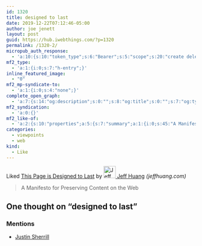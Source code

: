 ```yaml
---
id: 1320
title: designed to last
date: 2019-12-22T07:12:46-05:00
author: joe jenett
layout: post
guid: https://hub.iwebthings.com/?p=1320
permalink: /1320-2/
micropub_auth_response:
  - 'a:10:{s:10:"token_type";s:6:"Bearer";s:5:"scope";s:20:"create delete update";s:2:"me";s:27:"https://hub.iwebthings.com/";s:9:"issued_by";s:54:"https://hub.iwebthings.com/wp-json/indieauth/1.0/token";s:9:"client_id";s:20:"https://omnibear.com";s:11:"client_name";s:8:"Omnibear";s:11:"client_icon";s:29:"https://omnibear.com/logo.svg";s:9:"issued_at";i:1573575185;s:4:"user";i:1;s:13:"last_accessed";i:1577016429;}'
mf2_type:
  - 'a:1:{i:0;s:7:"h-entry";}'
inline_featured_image:
  - "0"
mf2_mp-syndicate-to:
  - 'a:1:{i:0;s:4:"none";}'
complete_open_graph:
  - 'a:7:{s:14:"og:description";s:0:"";s:8:"og:title";s:0:"";s:7:"og:type";s:0:"";s:12:"twitter:card";s:7:"summary";s:15:"twitter:creator";s:0:"";s:19:"twitter:description";s:0:"";s:8:"og:image";s:0:"";}'
mf2_syndication:
  - 'a:0:{}'
mf2_like-of:
  - 'a:2:{s:10:"properties";a:5:{s:7:"summary";a:1:{i:0;s:45:"A Manifesto for Preserving Content on the Web";}s:4:"name";a:1:{i:0;s:29:"This Page is Designed to Last";}s:3:"url";a:1:{i:0;s:39:"https://jeffhuang.com/designed_to_last/";}s:11:"publication";a:1:{i:0;s:13:"jeffhuang.com";}s:6:"author";a:2:{s:4:"type";a:1:{i:0;s:6:"h-card";}s:10:"properties";a:3:{s:4:"name";a:1:{i:0;s:11:" Jeff Huang";}s:3:"url";a:1:{i:0;s:22:"https://jeffhuang.com/";}s:5:"photo";a:1:{i:0;s:38:"https://jeffhuang.com/img/headshot.jpg";}}}}s:4:"type";s:4:"cite";}'
categories:
  - viewpoints
  - web
kind:
  - Like
---
```

<span class="kind-display-text">Liked</span> <a href="https://jeffhuang.com/designed_to_last/" class="p-name u-url">This Page is Designed to Last</a> by <a href="https://jeffhuang.com/" class="h-card p-author"><img class="u-photo" src="https://jeffhuang.com/img/headshot.jpg" alt=" Jeff Huang" width="32" height="32"> Jeff Huang</a> <em>(<span class="p-publication">jeffhuang.com</span>)</em>
<blockquote class="e-summary">A Manifesto for Preserving Content on the Web</blockquote>

<h2 id="comments-title">One thought on “<span>designed to last</span>”		</h2>


<ol class="commentlist">
</ol>















<div class="mentions">
<h3>Mentions</h3>
<ul class="mention-list linkback-mention"><li class="pingback even thread-even depth-1 linkback-mention-single u-mention h-cite h-entry p-comment comment" id="comment-312">
<span class="p-author h-card"><a class="u-url" title="" href="https://www.dragonflydigest.com/author/admin">Justin Sherrill</a></span></li></ul></div>